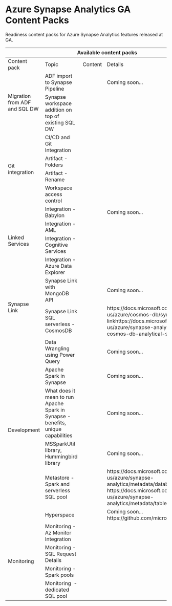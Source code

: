 # Azure Synapse Analytics GA Content Packs

Readiness content packs for Azure Synapse Analytics features released at GA.

<table>
    <thead><tr>
        <th colspan=4>Available content packs</th>
    </tr></thead>
    <tbody>
        <tr>
            <td>Content pack</td>
            <td>Topic</td>
            <td>Content</td>
            <td>Details</td>
        </tr>
        <tr>
            <td rowspan="2">Migration from ADF and SQL DW</td>
            <td>ADF import to Synapse Pipeline</td>
            <td></td>
            <td>Coming soon...</td>
        </tr>
        <tr>
            <td>Synapse workspace addition on top of existing SQL DW</td>
            <td></td>
            <td></td>
        </tr>
        <tr>
            <td rowspan="4">Git integration</td>
            <td>CI/CD and Git Integration</td>
            <td></td>
            <td></td>
        </tr>
        <tr>
            <td>Artifact - Folders</td>
            <td></td>
            <td></td>
        </tr>
        <tr>
            <td>Artifact - Rename</td>
            <td></td>
            <td></td>
        </tr>
        <tr>
            <td>Workspace access control</td>
            <td></td>
            <td></td>
        </tr>
        <tr>
            <td rowspan="4">Linked Services</td>
            <td>Integration - Babylon</td>
            <td></td>
            <td>Coming soon...</td>
        </tr>
        <tr>
            <td>Integration - AML</td>
            <td></td>
            <td></td>
        </tr>
        <tr>
            <td>Integration - Cognitive Services</td>
            <td></td>
            <td></td>
        </tr>
        <tr>
            <td>Integration - Azure Data Explorer</td>
            <td></td>
            <td></td>
        </tr>
        <tr>
            <td rowspan="2">Synapse Link</td>
            <td>Synapse Link with MongoDB API</td>
            <td></td>
            <td>Coming soon...</td>
        </tr>
        <tr>
            <td>Synapse Link SQL serverless - CosmosDB</td>
            <td></td>
            <td>https://docs.microsoft.com/en-us/azure/cosmos-db/synapse-link<be/>https://docs.microsoft.com/en-us/azure/synapse-analytics/sql/query-cosmos-db-analytical-store</td>
        </tr>
        <tr>
            <td rowspan="6">Development</td>
            <td>Data Wrangling using Power Query</td>
            <td></td>
            <td>Coming soon...</td>
        </tr>
        <tr>
            <td>Apache Spark in Synapse</td>
            <td></td>
            <td>Coming soon...</td>
        </tr>
        <tr>
            <td>What does it mean to run Apache Spark in Synapse - benefits, unique capabilities</td>
            <td></td>
            <td>Coming soon...</td>
        </tr>
        <tr>
            <td>MSSparkUtil library, Hummingbird library</td>
            <td></td>
            <td>Coming soon...</td>
        </tr>
        <tr>
            <td>Metastore - Spark and serverless SQL pool</td>
            <td></td>
            <td>https://docs.microsoft.com/en-us/azure/synapse-analytics/metadata/database <br/>
            https://docs.microsoft.com/en-us/azure/synapse-analytics/metadata/table</td>
        </tr>
        <tr>
            <td>Hyperspace</td>
            <td></td>
            <td>Coming soon...<br/>https://github.com/microsoft/hyperspace</td>
        </tr>
        <tr>
            <td rowspan="4">Monitoring</td>
            <td>Monitoring - Az Monitor Integration</td>
            <td></td>
            <td></td>
        </tr>
        <tr>
            <td>Monitoring - SQL Request Details</td>
            <td></td>
            <td></td>
        </tr>
        <tr>
            <td>Monitoring - Spark pools</td>
            <td></td>
            <td></td>
        </tr>
        <tr>
            <td>Monitoring  - dedicated SQL pool</td>
            <td></td>
            <td></td>
        </tr>
    </tbody>
</table>


